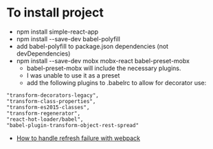 # To install project
- npm install simple-react-app
- npm install --save-dev babel-polyfill
- add babel-polyfill to package.json dependencies (not devDependencies)
- npm install --save-dev mobx mobx-react babel-preset-mobx
  - babel-preset-mobx will include the necessary plugins.
  - I was unable to use it as a preset
  - add the following plugins to .babelrc to allow for decorator use:
```
"transform-decorators-legacy",
"transform-class-properties",
"transform-es2015-classes",
"transform-regenerator",
"react-hot-loader/babel",
"babel-plugin-transform-object-rest-spread"
```
- [How to handle refresh failure with webpack](https://tylermcginnis.com/react-router-cannot-get-url-refresh/)
